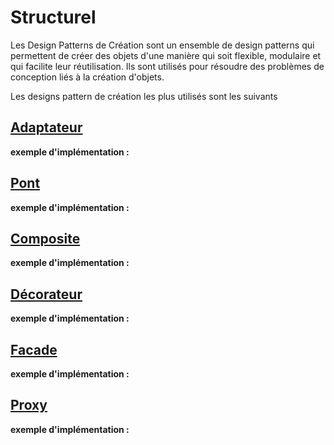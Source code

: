 # Structurel
Les Design Patterns de Création sont un ensemble de design patterns qui permettent de créer des objets d'une manière qui soit flexible, modulaire et qui facilite leur réutilisation. Ils sont utilisés pour résoudre des problèmes de conception liés à la création d'objets.

Les designs pattern de création les plus utilisés sont les suivants

## [Adaptateur](adaptateur)

**exemple d'implémentation :**

## [Pont](bridge)

**exemple d'implémentation :**

## [Composite](composite)

**exemple d'implémentation :**

## [Décorateur](decorator)

**exemple d'implémentation :**

## [Facade](facade)

**exemple d'implémentation :**

## [Proxy](proxy)

**exemple d'implémentation :**